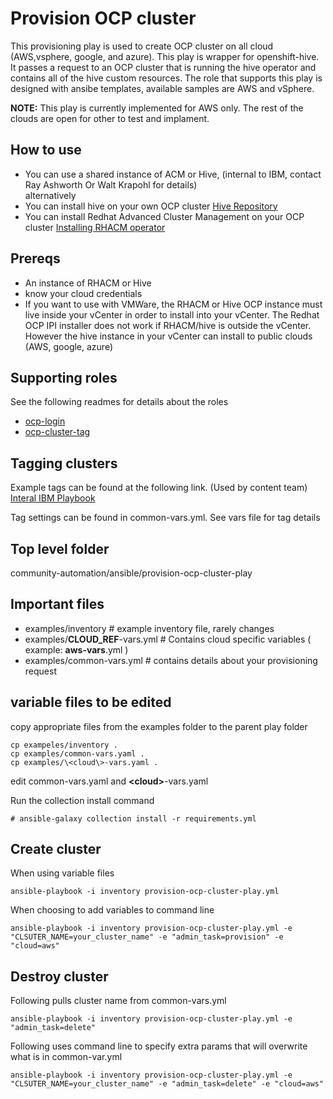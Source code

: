 # Provision OCP cluster

This provisioning play is used to create OCP cluster on all cloud (AWS,vsphere, google, and azure).  This play is wrapper for openshift-hive.  It passes a request to an OCP cluster that is running the hive operator and contains all of the hive custom resources.  The role that supports this play is designed with ansibe templates, available samples are AWS and vSphere.

**NOTE:** This play is currently implemented for AWS only.  The rest of the clouds are open for other to test and implament.

## How to use

- You can use a shared instance of ACM or Hive, (internal to IBM, contact Ray Ashworth Or Walt Krapohl for details)  
alternatively
- You can install hive on your own OCP cluster [Hive Repository](https://github.com/openshift/hive)
- You can install Redhat Advanced Cluster Management on your OCP cluster [Installing RHACM operator](https://access.redhat.com/documentation/en-us/red_hat_advanced_cluster_management_for_kubernetes/2.0/html-single/install/index#installing-red-hat-advanced-cluster-management-from-the-console)

## Prereqs

- An instance of RHACM or Hive
- know your cloud credentials
- If you want to use with VMWare, the RHACM or Hive OCP instance must live inside your vCenter in order to install into your vCenter. The Redhat OCP IPI installer does not work if RHACM/hive is outside the vCenter.  However the hive instance in your vCenter can install to public clouds (AWS, google, azure)

## Supporting roles

See the following readmes for details about the roles

- [ocp-login](https://https://github.com/IBM/community-automation/blob/provision-ocp-cluster/ansible/provision-ocp-cluster-play/readme.md)
- [ocp-cluster-tag](https://github.com/rayashworth/community-automation/blob/provision-ocp-cluster/ansible/provision-ocp-cluster-play/readme.md)

## Tagging clusters

Example tags can be found at the following link.  (Used by content team)
[Interal IBM Playbook](https://playbook.cloudpaklab.ibm.com/public-cloud-management/#Info_Needed_for_Tags)

Tag settings can be found in common-vars.yml. See vars file for tag details

## Top level folder

community-automation/ansible/provision-ocp-cluster-play

## Important files

- examples/inventory  # example inventory file, rarely changes
- examples/**CLOUD_REF**-vars.yml # Contains cloud specific variables ( example: **aws-vars**.yml )
- examples/common-vars.yml # contains details about your provisioning request

## variable files to be edited

copy appropriate files from the examples folder to the parent play folder

```
cp exampeles/inventory .
cp examples/common-vars.yaml .
cp examples/\<cloud\>-vars.yaml .
```

edit common-vars.yaml and **\<cloud\>**-vars.yaml

Run the collection install command
```
# ansible-galaxy collection install -r requirements.yml
```

## Create cluster

When using variable files
```
ansible-playbook -i inventory provision-ocp-cluster-play.yml
```

When choosing to add variables to command line
```
ansible-playbook -i inventory provision-ocp-cluster-play.yml -e "CLSUTER_NAME=your_cluster_name" -e "admin_task=provision" -e "cloud=aws" 
```

## Destroy cluster

Following pulls cluster name from common-vars.yml

```
ansible-playbook -i inventory provision-ocp-cluster-play.yml -e "admin_task=delete" 
```

Following uses command line to specify extra params that will overwrite what is in common-var.yml

```
ansible-playbook -i inventory provision-ocp-cluster-play.yml -e "CLSUTER_NAME=your_cluster_name" -e "admin_task=delete" -e "cloud=aws"
```
